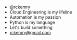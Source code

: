 - @rckemry
- Cloud Engineering is my lifeline
- Automation is my passion
- Python is my language
- Let's build something
- rckemry@gmail.com
